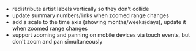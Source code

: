 * redistribute artist labels vertically so they don't collide
* update summary numbers/links when zoomed range changes
* add a scale to the time axis (showing months/weeks/days), update it when zoomed range changes
* support zooming and panning on mobile devices via touch events, but don't zoom and pan simultaneously
